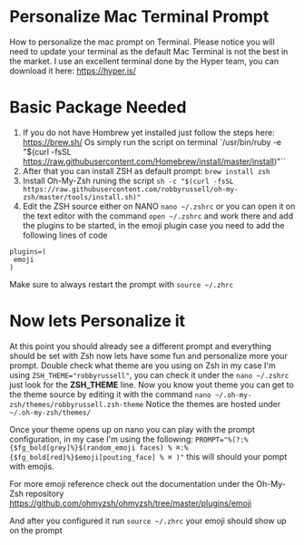 # Personalize Mac Terminal Prompt
 How to personalize the mac prompt on Terminal.
 Please notice you will need to update your terminal as the default Mac Terminal is not the best in the market.
 I use an excellent terminal done by the Hyper team, you can download it here: https://hyper.is/


 # Basic Package Needed
 1. If you do not have Hombrew yet installed just follow the steps here: https://brew.sh/
 Os simply run the script on terminal `/usr/bin/ruby -e "$(curl -fsSL https://raw.githubusercontent.com/Homebrew/install/master/install)"``
 2. After that you can install ZSH as default prompt: `brew install zsh`
 3. Install Oh-My-Zsh runing the script `sh -c "$(curl -fsSL https://raw.githubusercontent.com/robbyrussell/oh-my-zsh/master/tools/install.sh)"`
 4. Edit the ZSH source either on NANO `nano ~/.zshrc` or you can open it on the text editor with the command `open ~/.zshrc` and work there and add the plugins to be started, in the emoji plugin case you need to add the following lines of code
 ```
plugins=(
  emoji
)
 ```
 Make sure to always restart the prompt with `source ~/.zhrc`

# Now lets Personalize it
At this point you should already see a different prompt and everything should be set with Zsh now lets have some fun and personalize more your prompt.
Double check what theme are you using on Zsh in my case I'm using `ZSH_THEME="robbyrussell"`, you can check it under the `nano ~/.zshrc` just look for the <b>ZSH_THEME</b> line.
Now you know yout theme you can get to the theme source by editing it with the command `nano ~/.oh-my-zsh/themes/robbyrussell.zsh-theme`
Notice the themes are hosted under `~/.oh-my-zsh/themes/`

Once your theme opens up on nano you can play with the prompt configuration, in my case I'm using the following:
`PROMPT="%(?:%{$fg_bold[grey]%}$(random_emoji faces) % ⌘:%{$fg_bold[red]%}$emoji[pouting_face] % ⌘ )"`
this will should your pompt with emojis.

For more emoji reference check out the documentation under the Oh-My-Zsh repository
https://github.com/ohmyzsh/ohmyzsh/tree/master/plugins/emoji

And after you configured it run `source ~/.zhrc` your emoji should show up on the prompt

